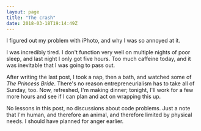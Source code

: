 ```yaml
---
layout: page
title: "The crash"
date: 2018-03-18T19:14:49Z
---
```


I figured out my problem with iPhoto, and why I was so annoyed at it.

I was incredibly tired. I don't function very well on multiple nights of poor sleep, and last night I only got five hours. Too much caffeine today, and it was inevitable that I was going to pass out.

After writing the last post, I took a nap, then a bath, and watched some of _The Princess Bride_. There's no reason entrepreneurialism has to take all of Sunday, too. Now, refreshed, I'm making dinner; tonight, I'll work for a few more hours and see if I can plan and act on wrapping this up.

No lessons in this post, no discussions about code problems. Just a note that I'm human, and therefore an animal, and therefore limited by physical needs. I should have planned for anger earlier.
